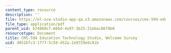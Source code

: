 ```yaml
---
content_type: resource
description: ''
file: https://ol-ocw-studio-app-qa.s3.amazonaws.com/courses/cms-594-education-technology-studio-spring-2019/d051bfc31f775c58d52a2e9759e8c81b_MITCMS_594S19_welcome.pdf
file_type: application/pdf
parent_uid: b74860cf-666d-4a97-3b25-31ebac86f8b0
resourcetype: Document
title: CMS.594 Education Technology Studio, Welcome Survey
uid: d051bfc3-1f77-5c58-d52a-2e9759e8c81b
---
```

